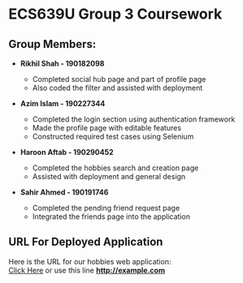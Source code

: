 # ECS639U Group 3 Coursework

## Group Members:

* **Rikhil Shah - 190182098**
  * Completed social hub page and part of profile page
  * Also coded the filter and assisted with deployment
 
* **Azim Islam - 190227344**
  * Completed the login section using authentication framework 
  * Made the profile page with editable features
  * Constructed required test cases using Selenium

* **Haroon Aftab - 190290452**
  * Completed the hobbies search and creation page
  * Assisted with deployment and general design

* **Sahir Ahmed - 190191746**
  * Completed the pending friend request page
  * Integrated the friends page into the application

## URL For Deployed Application

Here is the URL for our hobbies web application: <br />
[Click Here](http://example.com) or use this line **http://example.com**
